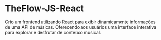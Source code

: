 # TheFlow-JS-React
Crio um frontend utilizando React para exibir dinamicamente informações de uma API de músicas. Oferecendo aos usuários uma interface interativa para explorar e desfrutar de conteúdo musical.
